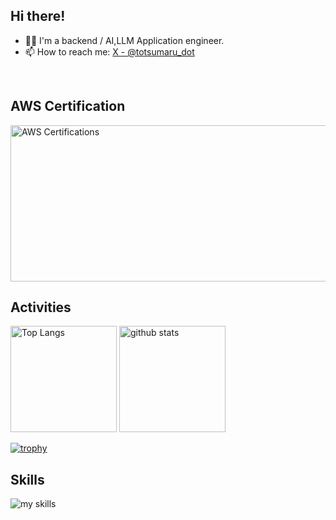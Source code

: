 <!-- 2. プロフィールや連絡先を変更 -->
## Hi there!

- 🧑‍💻 I'm a backend / AI,LLM Application engineer.
- 📫 How to reach me: [X - @totsumaru_dot](https://x.com/totsumaru_dot)
<br>

## AWS Certification

<img src="https://badge-studio.vercel.app/api/aws?certs=AIF,DEA,MLS" width="800" height="250" alt="AWS Certifications">

## Activities
<div align="left"> 
  <img alt="Top Langs" height="170px" src="https://github-readme-stats.vercel.app/api?username=totsukash&theme=vue-dark&layout=compact" />
  <img alt="github stats" height="170px" src="https://github-readme-stats.vercel.app/api/top-langs/?username=totsukash&theme=vue-dark&layout=compact" />
</div>

[![trophy](https://github-profile-trophy.vercel.app/?username=ryo-ma)](https://github.com/ryo-ma/github-profile-trophy)

## Skills
<img alt="my skills" src="https://skillicons.dev/icons?theme=dark&perline=7&i=go,python,vim,js,ts,react,next,docker,aws,gcp,discord,docker,supabase" />
<br>
